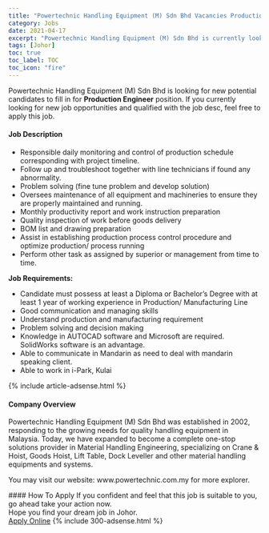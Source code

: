 ```yaml
---
title: "Powertechnic Handling Equipment (M) Sdn Bhd Vacancies Production Engineer" 
category: Jobs 
date: 2021-04-17 
excerpt: "Powertechnic Handling Equipment (M) Sdn Bhd is currently looking for suitable person to fill in the Production Engineer which based in Johor" 
tags: [Johor] 
toc: true 
toc_label: TOC 
toc_icon: "fire" 
--- 
```


<p>Powertechnic Handling Equipment (M) Sdn Bhd is looking for new potential candidates to fill in for <b>Production Engineer</b> position. If you currently looking for new job opportunities and qualified with the job desc, feel free to apply this job.
</p><div><div><h4>Job Description</h4></div><div><div><span><div><ul><li>Responsible daily monitoring and control of production schedule corresponding with project timeline.</li><li>Follow up and troubleshoot together with line technicians if found any abnormality.</li><li>Problem solving (fine tune problem and develop solution)</li><li>Oversees maintenance of all equipment and machineries to ensure they are properly maintained and running.</li><li>Monthly productivity report and work instruction preparation</li><li>Quality inspection of work before goods delivery</li><li>BOM&#160;list and drawing preparation</li><li>Assist in establishing production process control procedure and optimize production/ process running</li><li>Perform other task as assigned by superior or management from time to time.</li></ul><p><strong>Job Requirements:</strong></p><ul><li>Candidate must possess at least a Diploma or Bachelor&#8217;s Degree with at least 1 year of working experience in Production/ Manufacturing Line</li><li>Good communication and managing skills</li><li>Understand production and manufacturing requirement</li><li>Problem solving and decision making</li><li>Knowledge in AUTOCAD software and Microsoft are required. SolidWorks software is an advantage.</li><li>Able to communicate in Mandarin as need to deal with mandarin speaking client.</li><li>Able to work in i-Park, Kulai</li></ul></div></span></div></div></div> 
{% include article-adsense.html %} 
<div><div><h4>Company Overview</h4></div><div><div><span><div><p>Powertechnic Handling Equipment (M) Sdn Bhd was established in 2002, responding to the growing needs for quality handling equipment in Malaysia. Today, we have expanded to become a complete one-stop solutions provider in Material Handling Engineering, specializing on Crane &amp; Hoist, Goods Hoist, Lift Table, Dock Leveller and other material handling equipments and systems.</p><p>You may visit our website: www.powertechnic.com.my for more explorer.</p></div></span></div></div></div> 
#### How To Apply 
If you confident and feel that this job is suitable to you, go ahead take your action now. <br/> 
Hope you find your dream job in Johor. <br/> 
<a href="https://www.jobstreet.com.my/en/job/production-engineer-4540199?jobId=jobstreet-my-job-4540199&" class="btn btn--info" target="_blank" rel="nofollow noopenner">Apply Online</a> 
{% include 300-adsense.html %} 